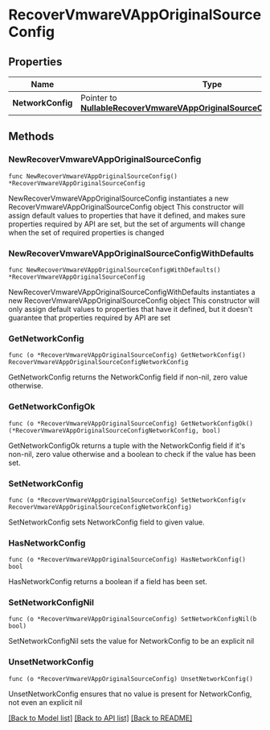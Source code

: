# RecoverVmwareVAppOriginalSourceConfig

## Properties

Name | Type | Description | Notes
------------ | ------------- | ------------- | -------------
**NetworkConfig** | Pointer to [**NullableRecoverVmwareVAppOriginalSourceConfigNetworkConfig**](RecoverVmwareVAppOriginalSourceConfigNetworkConfig.md) |  | [optional] 

## Methods

### NewRecoverVmwareVAppOriginalSourceConfig

`func NewRecoverVmwareVAppOriginalSourceConfig() *RecoverVmwareVAppOriginalSourceConfig`

NewRecoverVmwareVAppOriginalSourceConfig instantiates a new RecoverVmwareVAppOriginalSourceConfig object
This constructor will assign default values to properties that have it defined,
and makes sure properties required by API are set, but the set of arguments
will change when the set of required properties is changed

### NewRecoverVmwareVAppOriginalSourceConfigWithDefaults

`func NewRecoverVmwareVAppOriginalSourceConfigWithDefaults() *RecoverVmwareVAppOriginalSourceConfig`

NewRecoverVmwareVAppOriginalSourceConfigWithDefaults instantiates a new RecoverVmwareVAppOriginalSourceConfig object
This constructor will only assign default values to properties that have it defined,
but it doesn't guarantee that properties required by API are set

### GetNetworkConfig

`func (o *RecoverVmwareVAppOriginalSourceConfig) GetNetworkConfig() RecoverVmwareVAppOriginalSourceConfigNetworkConfig`

GetNetworkConfig returns the NetworkConfig field if non-nil, zero value otherwise.

### GetNetworkConfigOk

`func (o *RecoverVmwareVAppOriginalSourceConfig) GetNetworkConfigOk() (*RecoverVmwareVAppOriginalSourceConfigNetworkConfig, bool)`

GetNetworkConfigOk returns a tuple with the NetworkConfig field if it's non-nil, zero value otherwise
and a boolean to check if the value has been set.

### SetNetworkConfig

`func (o *RecoverVmwareVAppOriginalSourceConfig) SetNetworkConfig(v RecoverVmwareVAppOriginalSourceConfigNetworkConfig)`

SetNetworkConfig sets NetworkConfig field to given value.

### HasNetworkConfig

`func (o *RecoverVmwareVAppOriginalSourceConfig) HasNetworkConfig() bool`

HasNetworkConfig returns a boolean if a field has been set.

### SetNetworkConfigNil

`func (o *RecoverVmwareVAppOriginalSourceConfig) SetNetworkConfigNil(b bool)`

 SetNetworkConfigNil sets the value for NetworkConfig to be an explicit nil

### UnsetNetworkConfig
`func (o *RecoverVmwareVAppOriginalSourceConfig) UnsetNetworkConfig()`

UnsetNetworkConfig ensures that no value is present for NetworkConfig, not even an explicit nil

[[Back to Model list]](../README.md#documentation-for-models) [[Back to API list]](../README.md#documentation-for-api-endpoints) [[Back to README]](../README.md)


